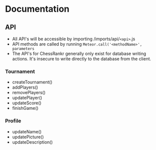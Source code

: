 # Documentation
## API

- All API's will be accessible by importing /imports/api/`<api>`.js
- API methods are called by running `Meteor.call('<methodName>', parameters`
- The API's for ChessRankr generally only exist for database writing actions. It's insecure to write directly to the database from the client.

### Tournament

- createTournament()
- addPlayers()
- removePlayers()
- updatePlayer()
- updateScore()
- finishGame()

### Profile
- updateName()
- updatePicture()
- updateDescription()
